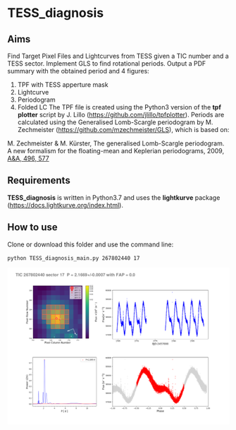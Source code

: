 # TESS_diagnosis

## Aims
Find Target Pixel Files and Lightcurves from TESS given a TIC number and a TESS sector. 
Implement GLS to find rotational periods.
Output a PDF summary with the obtained period and 4 figures:
  1. TPF with TESS apperture mask
  2. Lightcurve
  3. Periodogram
  4. Folded LC
The TPF file is created using the Python3 version of the **tpf plotter** script by J. Lillo (https://github.com/jlillo/tpfplotter).
Periods are calculated using the Generalised Lomb-Scargle periodogram by M. Zechmeister (https://github.com/mzechmeister/GLS), which is based on:

M. Zechmeister & M. Kürster, The generalised Lomb-Scargle periodogram. A new formalism for the floating-mean and Keplerian periodograms, 2009, [A&A, 496, 577](https://ui.adsabs.harvard.edu/abs/2009A%26A...496..577Z/abstract)

## Requirements
**TESS_diagnosis** is written in Python3.7 and uses the **lightkurve** package (https://docs.lightkurve.org/index.html). 

## How to use 
Clone or download this folder and use the command line: 

```
python TESS_diagnosis_main.py 267802440 17
```
![alt text](https://github.com/SLSkrzypinski/TESS_diagnosis/blob/master/TIC_267802440_S_17_summary.png)

